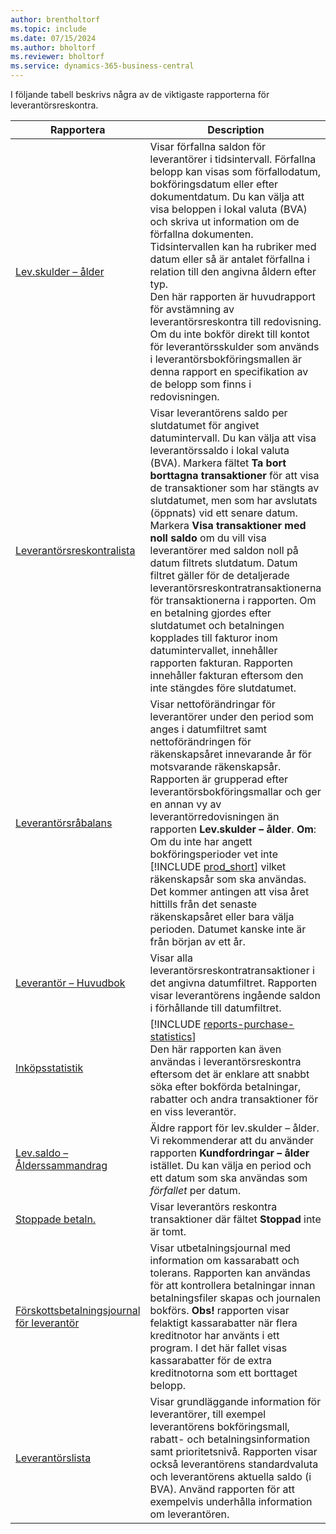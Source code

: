 ```yaml
---
author: brentholtorf
ms.topic: include
ms.date: 07/15/2024
ms.author: bholtorf
ms.reviewer: bholtorf
ms.service: dynamics-365-business-central
---
```


I följande tabell beskrivs några av de viktigaste rapporterna för leverantörsreskontra.

| Rapportera | Description | ID | 
|--|--|--|
| [Lev.skulder – ålder](https://businesscentral.dynamics.com?report=322) |Visar förfallna saldon för leverantörer i tidsintervall. Förfallna belopp kan visas som förfallodatum, bokföringsdatum eller efter dokumentdatum. Du kan välja att visa beloppen i lokal valuta (BVA) och skriva ut information om de förfallna dokumenten. Tidsintervallen kan ha rubriker med datum eller så är antalet förfallna i relation till den angivna åldern efter typ.<br>Den här rapporten är huvudrapport för avstämning av leverantörsreskontra till redovisning. Om du inte bokför direkt till kontot för leverantörsskulder som används i leverantörsbokföringsmallen är denna rapport en specifikation av de belopp som finns i redovisningen.| 322|
| [Leverantörsreskontralista](https://businesscentral.dynamics.com?report=321) | Visar leverantörens saldo per slutdatumet för angivet datumintervall. Du kan välja att visa leverantörssaldo i lokal valuta (BVA). Markera fältet **Ta bort borttagna transaktioner** för att visa de transaktioner som har stängts av slutdatumet, men som har avslutats (öppnats) vid ett senare datum. Markera **Visa transaktioner med noll saldo** om du vill visa leverantörer med saldon noll på datum filtrets slutdatum. Datum filtret gäller för de detaljerade leverantörsreskontratransaktionerna för transaktionerna i rapporten. Om en betalning gjordes efter slutdatumet och betalningen kopplades till fakturor inom datumintervallet, innehåller rapporten fakturan. Rapporten innehåller fakturan eftersom den inte stängdes före slutdatumet. | 321 |
| [Leverantörsråbalans](https://businesscentral.dynamics.com?report=329) | Visar nettoförändringar för leverantörer under den period som anges i datumfiltret samt nettoförändringen för räkenskapsåret innevarande år för motsvarande räkenskapsår. Rapporten är grupperad efter leverantörsbokföringsmallar och ger en annan vy av leverantörredovisningen än rapporten **Lev.skulder – ålder**. **Om**: Om du inte har angett bokföringsperioder vet inte [!INCLUDE [prod_short](prod_short.md)] vilket räkenskapsår som ska användas. Det kommer antingen att visa året hittills från det senaste räkenskapsåret eller bara välja perioden. Datumet kanske inte är från början av ett år.|329 |
| [Leverantör – Huvudbok](https://businesscentral.dynamics.com?report=304) | Visar alla leverantörsreskontratransaktioner i det angivna datumfiltret. Rapporten visar leverantörens ingående saldon i förhållande till datumfiltret. | 304 |
| [Inköpsstatistik](https://businesscentral.dynamics.com?report=312) |[!INCLUDE [reports-purchase-statistics](reports-purchase-statistics.md)]<br>Den här rapporten kan även användas i leverantörsreskontra eftersom det är enklare att snabbt söka efter bokförda betalningar, rabatter och andra transaktioner för en viss leverantör.| 312 |
| [Lev.saldo – Ålderssammandrag](https://businesscentral.dynamics.com?report=305)| Äldre rapport för lev.skulder – ålder. Vi rekommenderar att du använder rapporten **Kundfordringar – ålder** istället. Du kan välja en period och ett datum som ska användas som *förfallet* per datum.|305|
| [Stoppade betaln.](https://businesscentral.dynamics.com?report=319)| Visar leverantörs reskontra transaktioner där fältet **Stoppad** inte är tomt.| 319 |
| [Förskottsbetalningsjournal för leverantör](https://businesscentral.dynamics.com?report=317)|Visar utbetalningsjournal med information om kassarabatt och tolerans. Rapporten kan användas för att kontrollera betalningar innan betalningsfiler skapas och journalen bokförs. **Obs!** rapporten visar felaktigt kassarabatter när flera kreditnotor har använts i ett program. I det här fallet visas kassarabatter för de extra kreditnotorna som ett borttaget belopp.| 317 |
| [Leverantörslista](https://businesscentral.dynamics.com?report=301)|Visar grundläggande information för leverantörer, till exempel leverantörens bokföringsmall, rabatt- och betalningsinformation samt prioritetsnivå. Rapporten visar också leverantörens standardvaluta och leverantörens aktuella saldo (i BVA). Använd rapporten för att exempelvis underhålla information om leverantören.|301|
